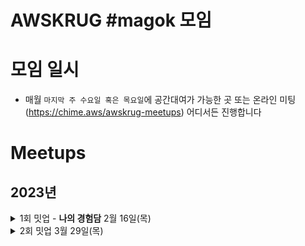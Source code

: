 # AWSKRUG #magok 모임 

# 모임 일시
  - 매월 `마지막 주 수요일 혹은 목요일`에 공간대여가 가능한 곳 또는 온라인 미팅(https://chime.aws/awskrug-meetups) 어디서든 진행합니다 

# Meetups

## 2023년
<details>
  <summary>1회 밋업 - <b>나의 경험담</b> 2월 16일(목)</summary>

  ### `1회 밋업`
   * Career 성장!, 어떻게 AWS Hero 가 되었을까? - 송주영(AWS Container Hero)
   * 데브옵스 엔지니어가 되는 길, 저도 잘 모릅니다만 - 양승만(LG U+)
   - Meetup 등록: https://www.meetup.com/awskrug/events/291400117/
</details>
<details>
  <summary>2회 밋업 3월 29일(목)</summary>

  ### `2회 밋업`
   
</details>
